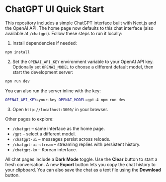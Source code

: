 # ChatGPT UI Quick Start

This repository includes a simple ChatGPT interface built with Next.js and the OpenAI API. The home page now defaults to this chat interface (also available at `/chatgpt`). Follow these steps to run it locally:

1. Install dependencies if needed:

```bash
npm install
```

2. Set the `OPENAI_API_KEY` environment variable to your OpenAI API key.
   Optionally set `OPENAI_MODEL` to choose a different default model, then start the development server:

```bash
npm run dev
```

   You can also run the server inline with the key:

```bash
OPENAI_API_KEY=your-key OPENAI_MODEL=gpt-4 npm run dev
```

3. Open `http://localhost:3000/` in your browser.

Other pages to explore:

- `/chatgpt` – same interface as the home page.
- `/gpt` – select a different model.
- `/chatgpt-ui` – messages persist across reloads.
- `/chatgpt-ui-stream` – streaming replies with persistent history.
- `/chatgpt-ko` – Korean interface.

All chat pages include a **Dark Mode** toggle. Use the **Clear** button to start a fresh conversation.
A new **Export** button lets you copy the chat history to your clipboard.
You can also save the chat as a text file using the **Download** button.
